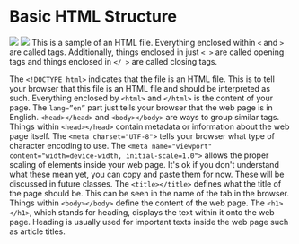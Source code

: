 # Basic HTML Structure

![](/images/Sample%20HTML.png)
![](/images/HTML%20in%20Browser.png)
This is a sample of an HTML file. Everything enclosed within `<` and `>` are called tags. Additionally, things enclosed in just `< >` are called opening tags and things enclosed in `</ >` are called closing tags.

The `<!DOCTYPE html>` indicates that the file is an HTML file. This is to tell your browser that this file is an HTML file and should be interpreted as such. 
Everything enclosed by `<html>` and `</html>` is the content of your page. The `lang=”en”` part just tells your browser that the web page is in English. 
`<head></head>` and `<body></body>` are ways to group similar tags. Things within `<head></head>` contain metadata or information about the web page itself.
The `<meta charset="UTF-8">` tells your browser what type of character encoding to use.
The `<meta name="viewport" content="width=device-width, initial-scale=1.0">` allows the proper scaling of elements inside your web page. It's ok if you don't understand what these mean yet, you can copy and paste them for now. These will be discussed in future classes.
The `<title></title>` defines what the title of the page should be. This can be seen in the name of the tab in the browser.
Things within `<body></body>` define the content of the web page.
The `<h1></h1>`, which stands for heading, displays the text within it onto the web page. Heading is usually used for important texts inside the web page such as article titles.